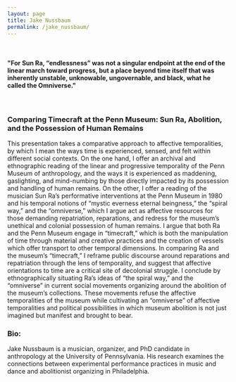 ```yaml
---
layout: page
title: Jake Nussbaum
permalink: /jake_nussbaum/
---
```

<br>
<h4>"For Sun Ra, “endlessness” was not a singular endpoint at the end of the linear march toward progress, but a place beyond time itself that was inherently unstable, unknowable, ungovernable, and black, what he called the Omniverse."</h4>
<br>

<h3>Comparing Timecraft at the Penn Museum: Sun Ra, Abolition, and the Possession of Human Remains</h3>

<p>This presentation takes a comparative approach to affective temporalities, by which I mean the ways time is experienced, sensed, and felt within different social contexts. On the one hand, I offer an archival and ethnographic reading of the linear and progressive temporality of the Penn Museum of anthropology, and the ways it is experienced as maddening, gaslighting, and mind-numbing by those directly impacted by its possession and handling of human remains. On the other, I offer a reading of the musician Sun Ra’s performative interventions at the Penn Museum in 1980 and his temporal notions of “mystic everness eternal beingness,” the “spiral way,” and the “omniverse,” which I argue act as affective resources for those demanding repatriation, reparations, and redress for the museum’s unethical and colonial possession of human remains. I argue that both Ra and the Penn Museum engage in “timecraft,” which is both the manipulation of time through material and creative practices and the creation of vessels which offer transport to other temporal dimensions. In comparing Ra and the museum’s “timecraft,” I reframe public discourse around reparations and repatriation through the lens of temporality, and suggest that affective orientations to time are a critical site of decolonial struggle. I conclude by ethnographically situating Ra’s ideas of “the spiral way,” and the “omniverse” in current social movements organizing around the abolition of the museum’s collections. These movements refuse the affective temporalities of the museum while cultivating an “omniverse” of affective temporalities and political possibilities in which museum abolition is not just imagined but manifest and brought to bear.</p>

<h3>Bio:</h3>
<p>Jake Nussbaum is a musician, organizer, and PhD candidate in anthropology at the University of Pennsylvania. His research examines the connections between experimental performance practices in music and dance and abolitionist organizing in Philadelphia.</p>